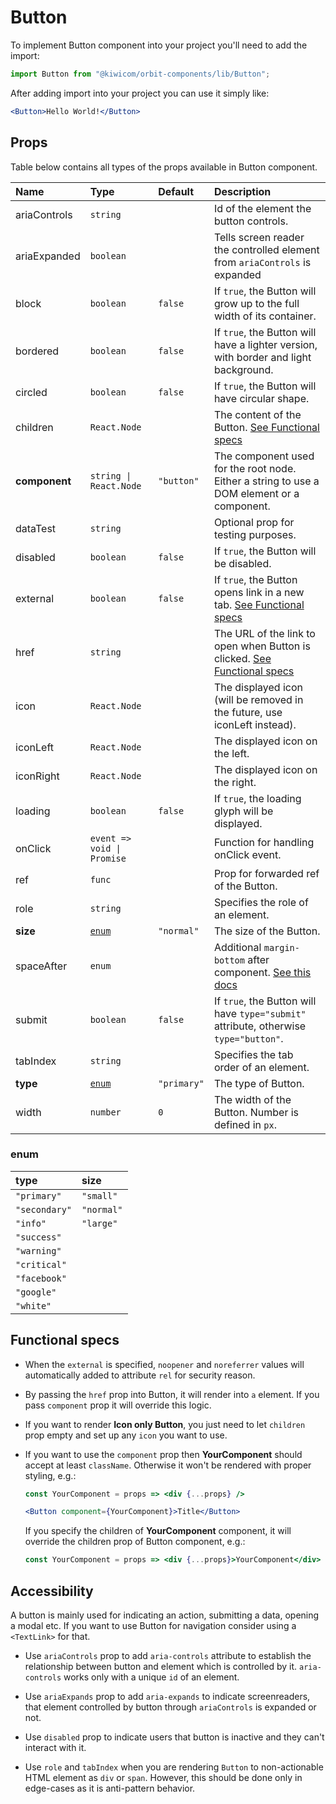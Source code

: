 # Button
To implement Button component into your project you'll need to add the import:
```jsx
import Button from "@kiwicom/orbit-components/lib/Button";
```
After adding import into your project you can use it simply like:
```jsx
<Button>Hello World!</Button>
```
## Props
Table below contains all types of the props available in Button component.

| Name          | Type                              | Default         | Description                      |
| :------------ | :-------------------------------- | :-------------- | :------------------------------- |
| ariaControls  | `string`                          |                 | Id of the element the button controls.
| ariaExpanded  | `boolean`                         |                 | Tells screen reader the controlled element from `ariaControls` is expanded
| block         | `boolean`                         | `false`         | If `true`, the Button will grow up to the full width of its container.
| bordered      | `boolean`                         | `false`         | If `true`, the Button will have a lighter version, with border and light background.
| circled       | `boolean`                         | `false`         | If `true`, the Button will have circular shape.
| children      | `React.Node`                      |                 | The content of the Button. [See Functional specs](#functional-specs)
| **component** | `string \| React.Node`            | `"button"`      | The component used for the root node. Either a string to use a DOM element or a component.
| dataTest      | `string`                          |                 | Optional prop for testing purposes.
| disabled      | `boolean`                         | `false`         | If `true`, the Button will be disabled.
| external      | `boolean`                         | `false`         | If `true`, the Button opens link in a new tab. [See Functional specs](#functional-specs)
| href          | `string`                          |                 | The URL of the link to open when Button is clicked. [See Functional specs](#functional-specs)
| icon          | `React.Node`                      |                 | The displayed icon (will be removed in the future, use iconLeft instead).
| iconLeft      | `React.Node`                      |                 | The displayed icon on the left.
| iconRight     | `React.Node`                      |                 | The displayed icon on the right.
| loading       | `boolean`                         | `false`         | If `true`, the loading glyph will be displayed.
| onClick       | `event => void \| Promise`        |                 | Function for handling onClick event.
| ref           | `func`                            |                 | Prop for forwarded ref of the Button.
| role          | `string`                          |                 | Specifies the role of an element.
| **size**      | [`enum`](#enum)                   | `"normal"`      | The size of the Button.
| spaceAfter    | `enum`                            |                 | Additional `margin-bottom` after component. [See this docs](https://github.com/kiwicom/orbit-components/tree/master/src/common/getSpacingToken)
| submit        | `boolean`                         | `false`         | If `true`, the Button will have `type="submit"` attribute, otherwise `type="button"`.
| tabIndex      | `string`                          |                 | Specifies the tab order of an element.
| **type**      | [`enum`](#enum)                   | `"primary"`     | The type of Button.
| width         | `number`                          | `0`             | The width of the Button. Number is defined in `px`.

### enum

| type          | size       |
| :------------ | :--------- |
| `"primary"`   | `"small"`  |
| `"secondary"` | `"normal"` |
| `"info"`      | `"large"`  |
| `"success"`   |            |
| `"warning"`   |            |
| `"critical"`  |            |
| `"facebook"`  |            |
| `"google"`    |            |
| `"white"`     |            |

## Functional specs
* When the `external` is specified, `noopener` and `noreferrer` values will automatically added to attribute `rel` for security reason.

* By passing the `href` prop into Button, it will render into `a` element. If you pass `component` prop it will override this logic.

* If you want to render **Icon only Button**, you just need to let `children` prop empty and set up any `icon` you want to use.

* If you want to use the `component` prop then **YourComponent** should accept at least `className`. Otherwise it won't be rendered with proper styling, e.g.:
  ```jsx
  const YourComponent = props => <div {...props} />
  
  <Button component={YourComponent}>Title</Button>
  ```
  If you specify the children of **YourComponent** component, it will override the children prop of Button component, e.g.:
  ```jsx
  const YourComponent = props => <div {...props}>YourComponent</div>
  ```

## Accessibility
A button is mainly used for indicating an action, submitting a data, opening a modal etc. If you want to use Button for navigation consider using a `<TextLink>` for that.

* Use `ariaControls` prop to add `aria-controls` attribute to establish the relationship between button and element which is controlled by it. `aria-controls` works only with a unique `id` of an element. 

* Use `ariaExpands` prop to add `aria-expands` to indicate screenreaders, that element controlled by button through `ariaControls` is expanded or not.

* Use `disabled` prop to indicate users that button is inactive and they can't interact with it.

* Use `role` and `tabIndex` when you are rendering `Button` to non-actionable HTML element as `div` or `span`. However, this should be done only in edge-cases as it is anti-pattern behavior.

